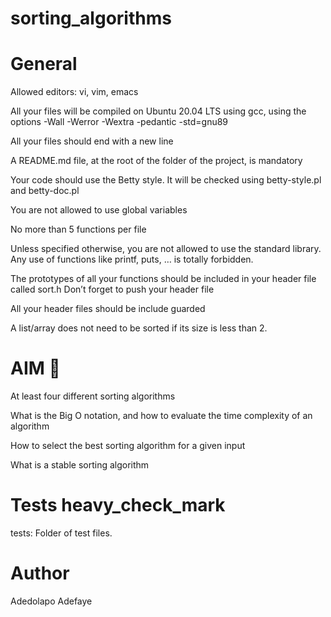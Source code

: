 # sorting_algorithms

# General

Allowed editors: vi, vim, emacs

All your files will be compiled on Ubuntu 20.04 LTS using gcc, using the options -Wall -Werror -Wextra -pedantic -std=gnu89

All your files should end with a new line

A README.md file, at the root of the folder of the project, is mandatory

Your code should use the Betty style. It will be checked using betty-style.pl and betty-doc.pl

You are not allowed to use global variables

No more than 5 functions per file

Unless specified otherwise, you are not allowed to use the standard library. Any use of functions like printf, puts, … is totally forbidden.

The prototypes of all your functions should be included in your header file called sort.h Don’t forget to push your header file

All your header files should be include guarded

A list/array does not need to be sorted if its size is less than 2.

# AIM 🌻 

At least four different sorting algorithms

What is the Big O notation, and how to evaluate the time complexity of an algorithm

How to select the best sorting algorithm for a given input

What is a stable sorting algorithm

# Tests heavy_check_mark

tests: Folder of test files.

# Author
Adedolapo Adefaye 

